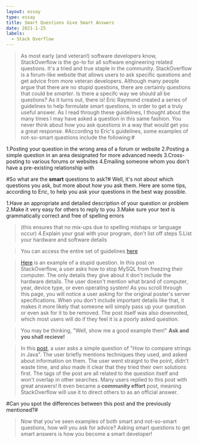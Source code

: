 ```yaml
---
layout: essay
type: essay
title: Smart Questions Give Smart Answers
date: 2021-1-25
labels:
  - Stack Overflow
---
```


>As most early (and veteran!) software developers know, StackOverflow is the go-to for all software engineering related questions. It's a tried and true staple
in the community. StackOverflow is a forum-like website that allows users to ask specific questions and get advice from more veteran developers.
Although many people argue that there are no stupid questions, there are certainly questions that could be *smarter*. Is there a specifc way we should all be
questions? As it turns out, there is! 
>Eric Raymond created a series of guidelines to help formulate smart questions, in order to get a truly useful answer. As I read through these guidelines, I
thought about the many times I may have asked a question in this same fashion. You never think about how you ask questions in a way that would get you a great response. 
#According to Eric's guidelines, some examples of not-so-smart questions include the following:#

1.Posting your question in the wrong area of a forum or website
2.Posting a simple question in an area designated for more advanced needs
3.Cross-posting to various forums or websites
4.Emailing someone whom you don't have a pre-existing relationship with 

#So what are the **smart** questions to ask?#
Well, it's not about which questions you ask, but more about *how* you ask them. 
Here are some tips, according to Eric, to help you ask your questions in the best way possible.

1.Have an appropriate and detailed description of your question or problem
2.Make it very easy for others to reply to you
3.Make sure your text is grammatically correct and free of spelling errors
>(this ensures that no mix-ups due to spelling mishaps or language occur)
4.Explain your goal with your program, don't list off steps
5.List your hardware and software details

>You can access the entire set of guidelines [here](http://www.catb.org/esr/faqs/smart-questions.html)

>[Here](https://stackoverflow.com/questions/32547805/any-way-to-make-mysql-not-freeze-my-computer) is an example of a stupid question. In this post on StackOverflow, a user asks how to stop MySQL from freezing their computer.
The only details they give about it don't include the hardware details. The user doesn't mention what brand of computer, year, device type, or even operating system! As you scroll through this page, you will notice a user asking for the original poster's server specifications. 
When you don't include important details like that, it makes it more likely that someone will simply pass up your question or even ask for it to be removed. The post itself was also downvoted, which most users will do if they feel it is a poorly asked question.

>You may be thinking, "Well, show me a good example then!"
>**Ask and you shall recieve!**

>In this [post](https://stackoverflow.com/questions/513832/how-do-i-compare-strings-in-java/513839#513839), a user asks a simple question of "How to compare strings in Java". The user briefly mentions techniques they used, and asked about information on them. The user went straignt to the point, didn't waste time, and also made it clear that they tried their own solutions first. The tags of the post are all related to the question itself and won't overlap in other searches. Many users replied to this post with great answers! It even became a **community effort** post, meaning StackOverflow will use it to direct others to as an official answer. 

#Can you spot the differences between this post and the previously mentioned?#

>Now that you've seen examples of both smart and not-so-smart questions, how will you ask for advice? 
>Asking smart questions to get smart answers is how you become a smart developer!












